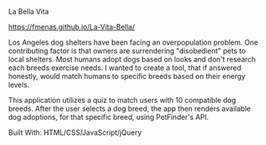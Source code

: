 La Bella Vita

https://fmenas.github.io/La-Vita-Bella/

Los Angeles dog shelters have been facing an overpopulation problem. One contributing factor is that owners are surrendering "disobedient" pets to local shelters. Most humans adopt dogs based on looks and don't research each breeds exercise needs.  I wanted to create a tool, that if answered honestly, would match humans to specific breeds based on their energy levels.

This application utilizes a quiz to match users with 10 compatible dog breeds. After the user selects a dog breed, the app then renders available dog adoptions, for that specific breed, using PetFinder's API. 


Built With:
HTML/CSS/JavaScript/jQuery
